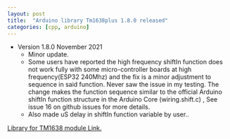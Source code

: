 ```yaml
---
layout: post
title:  "Arduino library Tm1638plus 1.8.0 released"
categories: [cpp, arduino]
---
```


* Version 1.8.0 November 2021 
	* Minor update.
	* Some users  have reported the high frequency shiftIn function does not work fully with some micro-controller boards at high frequency(ESP32 240Mhz) and the fix is a minor adjustment to sequence in said function. Never saw the issue in my testing. The change makes  the function sequence similar to the official Arduino shiftIn function structure in the Arduino Core (wiring.shift.c) ,  See issue 16 on github issues for more details.
	* Also made uS delay in shiftIn function variable by user..

[Library for TM1638 module Link.](https://github.com/gavinlyonsrepo/TM1638plus)
